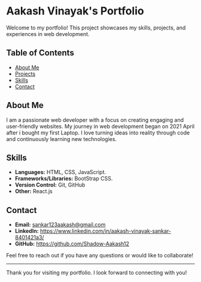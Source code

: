 # Aakash Vinayak's Portfolio

Welcome to my portfolio! This project showcases my skills, projects, and experiences in web development.

## Table of Contents

- [About Me](#about-me)
- [Projects](#projects)
- [Skills](#skills)
- [Contact](#contact)

## About Me

I am a passionate web developer with a focus on creating engaging and user-friendly websites. My journey in web development began 
on 2021 April after i bought my first Laptop. I love turning ideas into reality through code and continuously learning new technologies.

## Skills

- **Languages:** HTML, CSS, JavaScript.
- **Frameworks/Libraries:** BootStrap CSS.
- **Version Control:** Git, GitHub
- **Other:** React.js

## Contact

- **Email:** sankar123aakash@gmail.com
- **LinkedIn:** https://www.linkedin.com/in/aakash-vinayak-sankar-8401421a3/
- **GitHub:** https://github.com/Shadow-Aakash12

Feel free to reach out if you have any questions or would like to collaborate!

---

Thank you for visiting my portfolio. I look forward to connecting with you!
